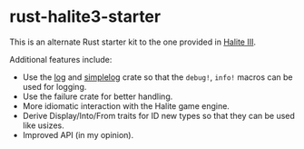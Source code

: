 # rust-halite3-starter

This is an alternate Rust starter kit to the one provided in [Halite III].

Additional features include:

- Use the [log] and [simplelog] crate so that the `debug!`, `info!` macros can
  be used for logging.
- Use the failure crate for better handling.
- More idiomatic interaction with the Halite game engine.
- Derive Display/Into/From traits for ID new types so that they can be used like
  usizes.
- Improved API (in my opinion).

[Halite III]: https://github.com/HaliteChallenge/Halite-III
[log]: https://github.com/rust-lang-nursery/log
[simplelog]: https://github.com/drakulix/simplelog.rs
